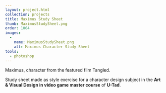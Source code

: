 ```yaml
---
layout: project.html
collection: projects
title: Maximus Study Sheet
thumb: MaximusStudySheet.png
order: 1004
images:
  -
    name: MaximusStudySheet.png
    alt: Maximus Character Study Sheet
tools:
  - photoshop
---
```


Maximus, character from the featured film Tangled.

Study sheet made as style exercise for a character design subject in the **Art & Visual Design in video game master course** of **U-Tad**.
